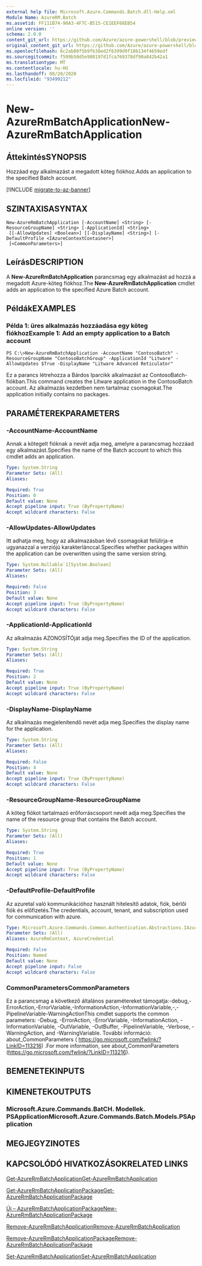 ```yaml
---
external help file: Microsoft.Azure.Commands.Batch.dll-Help.xml
Module Name: AzureRM.Batch
ms.assetid: FF111B74-90A3-4F7C-B515-CE1EEF68EB54
online version: ''
schema: 2.0.0
content_git_url: https://github.com/Azure/azure-powershell/blob/preview/src/ResourceManager/AzureBatch/Commands.Batch/help/New-AzureRmBatchApplication.md
original_content_git_url: https://github.com/Azure/azure-powershell/blob/preview/src/ResourceManager/AzureBatch/Commands.Batch/help/New-AzureRmBatchApplication.md
ms.openlocfilehash: 6c2ab80f5b9fb38ed2f6399d9f186134f4659edf
ms.sourcegitcommit: f599b50d5e980197d1fca769378df90a842b42a1
ms.translationtype: MT
ms.contentlocale: hu-HU
ms.lasthandoff: 08/20/2020
ms.locfileid: "93499212"
---
```

# <span data-ttu-id="f0228-101">New-AzureRmBatchApplication</span><span class="sxs-lookup"><span data-stu-id="f0228-101">New-AzureRmBatchApplication</span></span>

## <span data-ttu-id="f0228-102">Áttekintés</span><span class="sxs-lookup"><span data-stu-id="f0228-102">SYNOPSIS</span></span>
<span data-ttu-id="f0228-103">Hozzáad egy alkalmazást a megadott köteg fiókhoz.</span><span class="sxs-lookup"><span data-stu-id="f0228-103">Adds an application to the specified Batch account.</span></span>

[!INCLUDE [migrate-to-az-banner](../../includes/migrate-to-az-banner.md)]

## <span data-ttu-id="f0228-104">SZINTAXISA</span><span class="sxs-lookup"><span data-stu-id="f0228-104">SYNTAX</span></span>

```
New-AzureRmBatchApplication [-AccountName] <String> [-ResourceGroupName] <String> [-ApplicationId] <String>
 [[-AllowUpdates] <Boolean>] [[-DisplayName] <String>] [-DefaultProfile <IAzureContextContainer>]
 [<CommonParameters>]
```

## <span data-ttu-id="f0228-105">Leírás</span><span class="sxs-lookup"><span data-stu-id="f0228-105">DESCRIPTION</span></span>
<span data-ttu-id="f0228-106">A **New-AzureRmBatchApplication** parancsmag egy alkalmazást ad hozzá a megadott Azure-köteg fiókhoz.</span><span class="sxs-lookup"><span data-stu-id="f0228-106">The **New-AzureRmBatchApplication** cmdlet adds an application to the specified Azure Batch account.</span></span>

## <span data-ttu-id="f0228-107">Példák</span><span class="sxs-lookup"><span data-stu-id="f0228-107">EXAMPLES</span></span>

### <span data-ttu-id="f0228-108">Példa 1: üres alkalmazás hozzáadása egy köteg fiókhoz</span><span class="sxs-lookup"><span data-stu-id="f0228-108">Example 1: Add an empty application to a Batch account</span></span>
```
PS C:\>New-AzureRmBatchApplication -AccountName "ContosoBatch" -ResourceGroupName "ContosoBatchGroup" -ApplicationId "Litware" -AllowUpdates $True -DisplayName "Litware Advanced Reticulator"
```

<span data-ttu-id="f0228-109">Ez a parancs létrehozza a Bárdos Iparcikk alkalmazást az ContosoBatch-fiókban.</span><span class="sxs-lookup"><span data-stu-id="f0228-109">This command creates the Litware application in the ContosoBatch account.</span></span>
<span data-ttu-id="f0228-110">Az alkalmazás kezdetben nem tartalmaz csomagokat.</span><span class="sxs-lookup"><span data-stu-id="f0228-110">The application initially contains no packages.</span></span>

## <span data-ttu-id="f0228-111">PARAMÉTEREK</span><span class="sxs-lookup"><span data-stu-id="f0228-111">PARAMETERS</span></span>

### <span data-ttu-id="f0228-112">-AccountName</span><span class="sxs-lookup"><span data-stu-id="f0228-112">-AccountName</span></span>
<span data-ttu-id="f0228-113">Annak a kötegelt fióknak a nevét adja meg, amelyre a parancsmag hozzáad egy alkalmazást.</span><span class="sxs-lookup"><span data-stu-id="f0228-113">Specifies the name of the Batch account to which this cmdlet adds an application.</span></span>

```yaml
Type: System.String
Parameter Sets: (All)
Aliases: 

Required: True
Position: 0
Default value: None
Accept pipeline input: True (ByPropertyName)
Accept wildcard characters: False
```

### <span data-ttu-id="f0228-114">-AllowUpdates</span><span class="sxs-lookup"><span data-stu-id="f0228-114">-AllowUpdates</span></span>
<span data-ttu-id="f0228-115">Itt adhatja meg, hogy az alkalmazásban lévő csomagokat felülírja-e ugyanazzal a verziójú karakterlánccal.</span><span class="sxs-lookup"><span data-stu-id="f0228-115">Specifies whether packages within the application can be overwritten using the same version string.</span></span>

```yaml
Type: System.Nullable`1[System.Boolean]
Parameter Sets: (All)
Aliases: 

Required: False
Position: 3
Default value: None
Accept pipeline input: True (ByPropertyName)
Accept wildcard characters: False
```

### <span data-ttu-id="f0228-116">-ApplicationId</span><span class="sxs-lookup"><span data-stu-id="f0228-116">-ApplicationId</span></span>
<span data-ttu-id="f0228-117">Az alkalmazás AZONOSÍTÓját adja meg.</span><span class="sxs-lookup"><span data-stu-id="f0228-117">Specifies the ID of the application.</span></span>

```yaml
Type: System.String
Parameter Sets: (All)
Aliases: 

Required: True
Position: 2
Default value: None
Accept pipeline input: True (ByPropertyName)
Accept wildcard characters: False
```

### <span data-ttu-id="f0228-118">-DisplayName</span><span class="sxs-lookup"><span data-stu-id="f0228-118">-DisplayName</span></span>
<span data-ttu-id="f0228-119">Az alkalmazás megjelenítendő nevét adja meg.</span><span class="sxs-lookup"><span data-stu-id="f0228-119">Specifies the display name for the application.</span></span>

```yaml
Type: System.String
Parameter Sets: (All)
Aliases: 

Required: False
Position: 4
Default value: None
Accept pipeline input: True (ByPropertyName)
Accept wildcard characters: False
```

### <span data-ttu-id="f0228-120">-ResourceGroupName</span><span class="sxs-lookup"><span data-stu-id="f0228-120">-ResourceGroupName</span></span>
<span data-ttu-id="f0228-121">A köteg fiókot tartalmazó erőforráscsoport nevét adja meg.</span><span class="sxs-lookup"><span data-stu-id="f0228-121">Specifies the name of the resource group that contains the Batch account.</span></span>

```yaml
Type: System.String
Parameter Sets: (All)
Aliases: 

Required: True
Position: 1
Default value: None
Accept pipeline input: True (ByPropertyName)
Accept wildcard characters: False
```

### <span data-ttu-id="f0228-122">-DefaultProfile</span><span class="sxs-lookup"><span data-stu-id="f0228-122">-DefaultProfile</span></span>
<span data-ttu-id="f0228-123">Az azuretal való kommunikációhoz használt hitelesítő adatok, fiók, bérlői fiók és előfizetés.</span><span class="sxs-lookup"><span data-stu-id="f0228-123">The credentials, account, tenant, and subscription used for communication with azure.</span></span>

```yaml
Type: Microsoft.Azure.Commands.Common.Authentication.Abstractions.IAzureContextContainer
Parameter Sets: (All)
Aliases: AzureRmContext, AzureCredential

Required: False
Position: Named
Default value: None
Accept pipeline input: False
Accept wildcard characters: False
```

### <span data-ttu-id="f0228-124">CommonParameters</span><span class="sxs-lookup"><span data-stu-id="f0228-124">CommonParameters</span></span>
<span data-ttu-id="f0228-125">Ez a parancsmag a következő általános paramétereket támogatja:-debug,-ErrorAction,-ErrorVariable,-InformationAction,-InformationVariable,-,-PipelineVariable-WarningAction</span><span class="sxs-lookup"><span data-stu-id="f0228-125">This cmdlet supports the common parameters: -Debug, -ErrorAction, -ErrorVariable, -InformationAction, -InformationVariable, -OutVariable, -OutBuffer, -PipelineVariable, -Verbose, -WarningAction, and -WarningVariable.</span></span> <span data-ttu-id="f0228-126">További információ: about_CommonParameters ( https://go.microsoft.com/fwlink/?LinkID=113216) .</span><span class="sxs-lookup"><span data-stu-id="f0228-126">For more information, see about_CommonParameters (https://go.microsoft.com/fwlink/?LinkID=113216).</span></span>

## <span data-ttu-id="f0228-127">BEMENETEK</span><span class="sxs-lookup"><span data-stu-id="f0228-127">INPUTS</span></span>

## <span data-ttu-id="f0228-128">KIMENETEK</span><span class="sxs-lookup"><span data-stu-id="f0228-128">OUTPUTS</span></span>

### <span data-ttu-id="f0228-129">Microsoft.Azure.Commands.BatCH. Modellek. PSApplication</span><span class="sxs-lookup"><span data-stu-id="f0228-129">Microsoft.Azure.Commands.Batch.Models.PSApplication</span></span>

## <span data-ttu-id="f0228-130">MEGJEGYZI</span><span class="sxs-lookup"><span data-stu-id="f0228-130">NOTES</span></span>

## <span data-ttu-id="f0228-131">KAPCSOLÓDÓ HIVATKOZÁSOK</span><span class="sxs-lookup"><span data-stu-id="f0228-131">RELATED LINKS</span></span>

[<span data-ttu-id="f0228-132">Get-AzureRmBatchApplication</span><span class="sxs-lookup"><span data-stu-id="f0228-132">Get-AzureRmBatchApplication</span></span>](./Get-AzureRmBatchApplication.md)

[<span data-ttu-id="f0228-133">Get-AzureRmBatchApplicationPackage</span><span class="sxs-lookup"><span data-stu-id="f0228-133">Get-AzureRmBatchApplicationPackage</span></span>](./Get-AzureRmBatchApplicationPackage.md)

[<span data-ttu-id="f0228-134">Új – AzureRmBatchApplicationPackage</span><span class="sxs-lookup"><span data-stu-id="f0228-134">New-AzureRmBatchApplicationPackage</span></span>](./New-AzureRmBatchApplicationPackage.md)

[<span data-ttu-id="f0228-135">Remove-AzureRmBatchApplication</span><span class="sxs-lookup"><span data-stu-id="f0228-135">Remove-AzureRmBatchApplication</span></span>](./Remove-AzureRmBatchApplication.md)

[<span data-ttu-id="f0228-136">Remove-AzureRmBatchApplicationPackage</span><span class="sxs-lookup"><span data-stu-id="f0228-136">Remove-AzureRmBatchApplicationPackage</span></span>](./Remove-AzureRmBatchApplicationPackage.md)

[<span data-ttu-id="f0228-137">Set-AzureRmBatchApplication</span><span class="sxs-lookup"><span data-stu-id="f0228-137">Set-AzureRmBatchApplication</span></span>](./Set-AzureRmBatchApplication.md)


